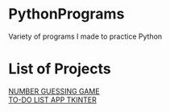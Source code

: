 # PythonPrograms
Variety of programs I made to practice Python

# List of Projects
[NUMBER GUESSING GAME](number-guessing-game)<br>
[TO-DO LIST APP TKINTER](to-do-list-app-tkinter)

